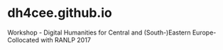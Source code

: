 # dh4cee.github.io
Workshop - Digital Humanities for Central and (South-)Eastern Europe- Collocated with RANLP 2017
